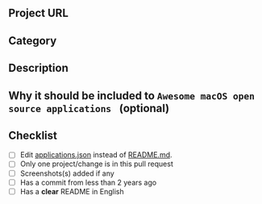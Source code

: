 <!--- Provide a general summary of your changes in the Title above -->

## Project URL
<!--- The project URL -->

## Category
<!--- Category in Awesome macOS open source applications where the project will be added -->

## Description
<!--- Describe your changes in detail -->
 
## Why it should be included to `Awesome macOS open source applications ` (optional)


## Checklist
<!--- Go over all the following points, and put an `x` in all the boxes that apply. -->
<!--- If you're unsure about any of these, don't hesitate to ask. We're here to help! -->
- [ ] Edit [applications.json](https://github.com/numandev1/open-source-react-native-apps/blob/master/applications.json) instead of [README.md](https://github.com/numandev1/open-source-react-native-apps/blob/master/README.md).
- [ ] Only one project/change is in this pull request
- [ ] Screenshots(s) added if any
- [ ] Has a commit from less than 2 years ago
- [ ] Has a **clear** README in English
